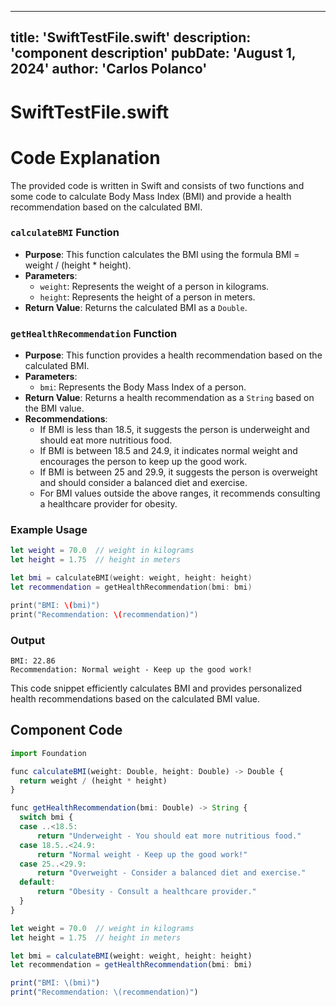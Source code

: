 ---
  title: 'SwiftTestFile.swift'
  description: 'component description'
  pubDate: 'August 1, 2024'
  author: 'Carlos Polanco'
  ---
  
  
  
  # SwiftTestFile.swift
  # Code Explanation

The provided code is written in Swift and consists of two functions and some code to calculate Body Mass Index (BMI) and provide a health recommendation based on the calculated BMI.

### `calculateBMI` Function
- **Purpose**: This function calculates the BMI using the formula BMI = weight / (height * height).
- **Parameters**:
  - `weight`: Represents the weight of a person in kilograms.
  - `height`: Represents the height of a person in meters.
- **Return Value**: Returns the calculated BMI as a `Double`.

### `getHealthRecommendation` Function
- **Purpose**: This function provides a health recommendation based on the calculated BMI.
- **Parameters**:
  - `bmi`: Represents the Body Mass Index of a person.
- **Return Value**: Returns a health recommendation as a `String` based on the BMI value.
- **Recommendations**:
  - If BMI is less than 18.5, it suggests the person is underweight and should eat more nutritious food.
  - If BMI is between 18.5 and 24.9, it indicates normal weight and encourages the person to keep up the good work.
  - If BMI is between 25 and 29.9, it suggests the person is overweight and should consider a balanced diet and exercise.
  - For BMI values outside the above ranges, it recommends consulting a healthcare provider for obesity.

### Example Usage
```swift
let weight = 70.0  // weight in kilograms
let height = 1.75  // height in meters

let bmi = calculateBMI(weight: weight, height: height)
let recommendation = getHealthRecommendation(bmi: bmi)

print("BMI: \(bmi)")
print("Recommendation: \(recommendation)")
```

### Output
```
BMI: 22.86
Recommendation: Normal weight - Keep up the good work!
```

This code snippet efficiently calculates BMI and provides personalized health recommendations based on the calculated BMI value.
  
  ## Component Code
  ```jsx
  import Foundation

func calculateBMI(weight: Double, height: Double) -> Double {
    return weight / (height * height)
}

func getHealthRecommendation(bmi: Double) -> String {
    switch bmi {
    case ..<18.5:
        return "Underweight - You should eat more nutritious food."
    case 18.5..<24.9:
        return "Normal weight - Keep up the good work!"
    case 25..<29.9:
        return "Overweight - Consider a balanced diet and exercise."
    default:
        return "Obesity - Consult a healthcare provider."
    }
}

let weight = 70.0  // weight in kilograms
let height = 1.75  // height in meters

let bmi = calculateBMI(weight: weight, height: height)
let recommendation = getHealthRecommendation(bmi: bmi)

print("BMI: \(bmi)")
print("Recommendation: \(recommendation)")
  ```
  